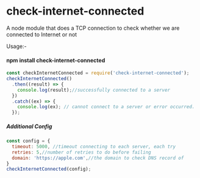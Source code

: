 # check-internet-connected
A node module that does a TCP connection to check whether we are connected to Internet or not

Usage:- 

#### npm install check-internet-connected

``` javascript
const checkInternetConnected = require('check-internet-connected');
checkInternetConnected()
  .then((result) => {
    console.log(result);//successfully connected to a server
  })
  .catch((ex) => {
    console.log(ex); // cannot connect to a server or error occurred.
  });
```

##### Additional Config

``` javascript
const config = {
  timeout: 5000, //timeout connecting to each server, each try
  retries: 5,//number of retries to do before failing
  domain: 'https://apple.com',//the domain to check DNS record of
}
checkInternetConnected(config);
```
